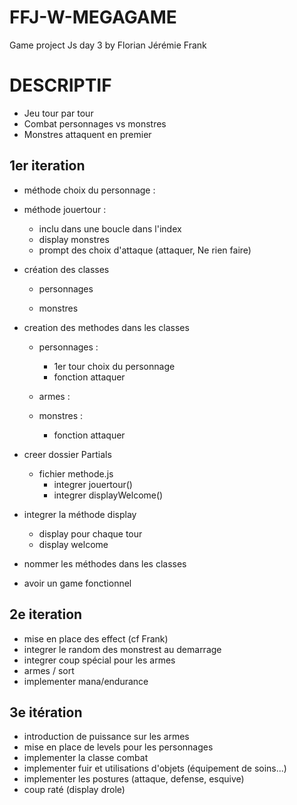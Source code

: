 # FFJ-W-MEGAGAME
Game project Js day 3 by Florian Jérémie Frank

# DESCRIPTIF

- Jeu tour par tour
- Combat personnages vs monstres
- Monstres attaquent en premier

## 1er iteration
 - méthode choix du personnage :
   
 - méthode jouertour :
    - inclu dans une boucle dans l'index
    - display monstres
    - prompt des choix d'attaque (attaquer, Ne rien faire)

 - création des classes
    - personnages
        
    
    - monstres

- creation des methodes dans les classes
    - personnages :
        - 1er tour choix du personnage
        - fonction attaquer

    - armes :


    - monstres :
        - fonction attaquer

- creer dossier Partials
    - fichier methode.js
        - integrer jouertour()
        - integrer displayWelcome()


- integrer la méthode display
    - display pour chaque tour
    - display welcome

- nommer les méthodes dans les classes

- avoir un game fonctionnel

## 2e iteration
- mise en place des effect (cf Frank)
- integrer le random des monstrest au demarrage
- integrer coup spécial pour les armes
- armes / sort
- implementer mana/endurance
## 3e itération
- introduction de puissance sur les armes
- mise en place de levels pour les personnages
- implementer la classe combat
- implementer fuir et utilisations d'objets (équipement de soins...)
- implementer les postures (attaque, defense, esquive)
- coup raté (display drole)
